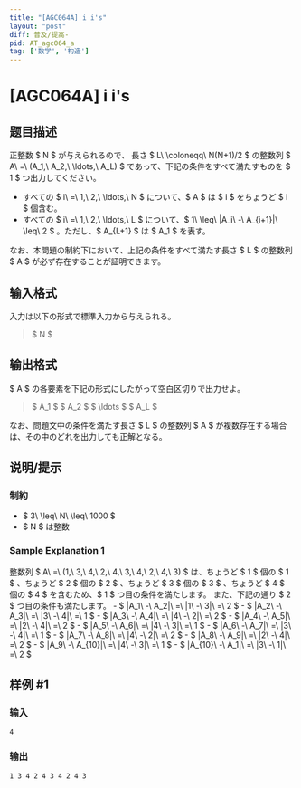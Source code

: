 ```yaml
---
title: "[AGC064A] i i's"
layout: "post"
diff: 普及/提高-
pid: AT_agc064_a
tag: ['数学', '构造']
---
```


# [AGC064A] i i's

## 题目描述

[problemUrl]: https://atcoder.jp/contests/agc064/tasks/agc064_a

正整数 $ N $ が与えられるので、 長さ $ L\ \coloneqq\ N(N+1)/2 $ の整数列 $ A\ =\ (A_1,\ A_2,\ \ldots,\ A_L) $ であって、下記の条件をすべて満たすものを $ 1 $ つ出力してください。

- すべての $ i\ =\ 1,\ 2,\ \ldots,\ N $ について、$ A $ は $ i $ をちょうど $ i $ 個含む。
- すべての $ i\ =\ 1,\ 2,\ \ldots,\ L $ について、$ 1\ \leq\ |A_i\ -\ A_{i+1}|\ \leq\ 2 $ 。ただし、$ A_{L+1} $ は $ A_1 $ を表す。
 
なお、本問題の制約下において、上記の条件をすべて満たす長さ $ L $ の整数列 $ A $ が必ず存在することが証明できます。

## 输入格式

入力は以下の形式で標準入力から与えられる。

> $ N $

## 输出格式

$ A $ の各要素を下記の形式にしたがって空白区切りで出力せよ。

> $ A_1 $ $ A_2 $ $ \ldots $ $ A_L $

なお、問題文中の条件を満たす長さ $ L $ の整数列 $ A $ が複数存在する場合は、その中のどれを出力しても正解となる。

## 说明/提示

### 制約

- $ 3\ \leq\ N\ \leq\ 1000 $
- $ N $ は整数
 
### Sample Explanation 1

整数列 $ A\ =\ (1,\ 3,\ 4,\ 2,\ 4,\ 3,\ 4,\ 2,\ 4,\ 3) $ は、ちょうど $ 1 $ 個の $ 1 $ 、ちょうど $ 2 $ 個の $ 2 $ 、ちょうど $ 3 $ 個の $ 3 $ 、ちょうど $ 4 $ 個の $ 4 $ を含むため、$ 1 $ つ目の条件を満たします。 また、下記の通り $ 2 $ つ目の条件も満たします。 - $ |A_1\ -\ A_2|\ =\ |1\ -\ 3|\ =\ 2 $ - $ |A_2\ -\ A_3|\ =\ |3\ -\ 4|\ =\ 1 $ - $ |A_3\ -\ A_4|\ =\ |4\ -\ 2|\ =\ 2 $ - $ |A_4\ -\ A_5|\ =\ |2\ -\ 4|\ =\ 2 $ - $ |A_5\ -\ A_6|\ =\ |4\ -\ 3|\ =\ 1 $ - $ |A_6\ -\ A_7|\ =\ |3\ -\ 4|\ =\ 1 $ - $ |A_7\ -\ A_8|\ =\ |4\ -\ 2|\ =\ 2 $ - $ |A_8\ -\ A_9|\ =\ |2\ -\ 4|\ =\ 2 $ - $ |A_9\ -\ A_{10}|\ =\ |4\ -\ 3|\ =\ 1 $ - $ |A_{10}\ -\ A_1|\ =\ |3\ -\ 1|\ =\ 2 $

## 样例 #1

### 输入

```
4
```

### 输出

```
1 3 4 2 4 3 4 2 4 3
```

